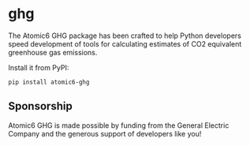 # ghg
The Atomic6 GHG package has been crafted to help Python developers speed development of tools
for calculating estimates of CO2 equivalent greenhouse gas emissions.

Install it from PyPI:

`pip install atomic6-ghg`

## Sponsorship
Atomic6 GHG is made possible by funding from the General Electric Company and the generous support of developers like 
you!